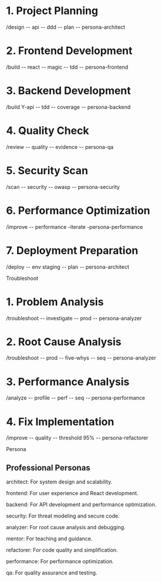 # 1. Project Planning

/design -- api -- ddd -- plan -- persona-architect

# 2. Frontend Development

/build -- react -- magic -- tdd -- persona-frontend

# 3. Backend Development

/build Y-api -- tdd -- coverage -- persona-backend

# 4. Quality Check

/review -- quality -- evidence -- persona-qa

# 5. Security Scan

/scan -- security -- owasp -- persona-security

# 6. Performance Optimization

/improve -- performance -iterate -persona-performance

# 7. Deployment Preparation

/deploy -- env staging -- plan -- persona-architect




Troubleshoot

# 1. Problem Analysis

/troubleshoot -- investigate -- prod -- persona-analyzer

# 2. Root Cause Analysis

/troubleshoot -- prod -- five-whys -- seq -- persona-analyzer

# 3. Performance Analysis

/analyze -- profile -- perf -- seq -- persona-performance

# 4. Fix Implementation

/improve -- quality -- threshold 95% -- persona-refactorer



Persona

## Professional Personas

architect: For system design and scalability.

frontend: For user experience and React development.

backend: For API development and performance optimization.

security: For threat modeling and secure code.

analyzer: For root cause analysis and debugging.

mentor: For teaching and guidance.

refactorer: For code quality and simplification.

performance: For performance optimization.

qa: For quality assurance and testing.
